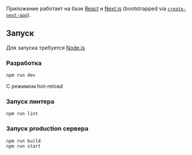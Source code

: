Приложение работает на базе [React](https://reactjs.org/) и [Next.js](https://nextjs.org/) (bootstrapped via [`create-next-app`](https://github.com/vercel/next.js/tree/canary/packages/create-next-app)).

## Запуск

Для запуска требуется [Node.js](https://nodejs.org/en/)

### Разработка
```
npm run dev
```
С режимом hot-reload

### Запуск линтера
```
npm run lint
```

### Запуск production сервера
```
npm run build
npm run start
```
